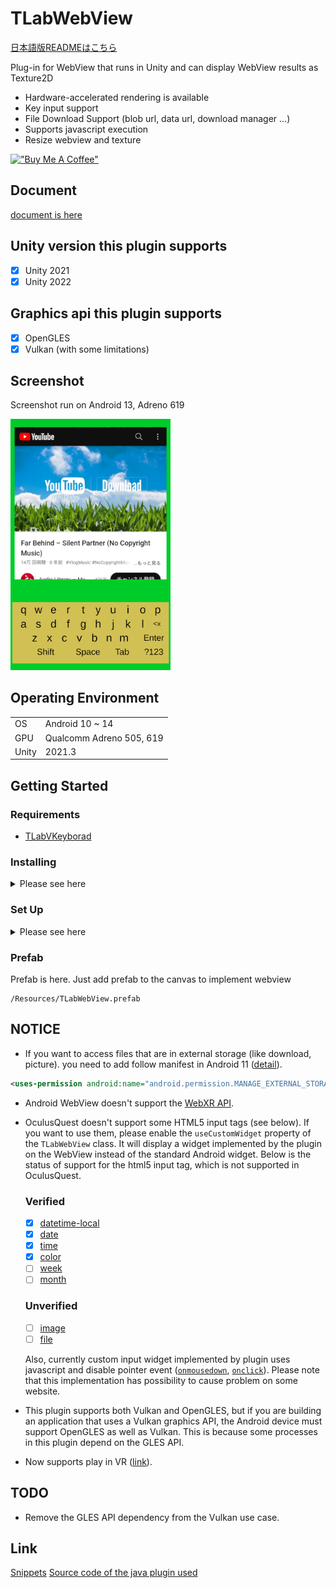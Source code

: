 # TLabWebView

[日本語版READMEはこちら](README-ja.md)

Plug-in for WebView that runs in Unity and can display WebView results as Texture2D  
- Hardware-accelerated rendering is available  
- Key input support
- File Download Support (blob url, data url, download manager ...)
- Supports javascript execution  
- Resize webview and texture

[!["Buy Me A Coffee"](https://www.buymeacoffee.com/assets/img/custom_images/orange_img.png)](https://www.buymeacoffee.com/tlabaltoh)

## Document
[document is here](https://tlabgames.gitbook.io/tlabwebview)

## Unity version this plugin supports
- [x] Unity 2021
- [x] Unity 2022

## Graphics api this plugin supports
- [x] OpenGLES
- [x] Vulkan (with some limitations)

## Screenshot  
Screenshot run on Android 13, Adreno 619  

<img src="Media/tlab-webview.png" width="256">

## Operating Environment

|       |                          |
| ----- | ------------------------ |
| OS    | Android 10 ~ 14          |
| GPU   | Qualcomm Adreno 505, 619 |
| Unity | 2021.3                   |

## Getting Started

### Requirements
- [TLabVKeyborad](https://github.com/TLabAltoh/TLabVKeyborad)

### Installing

<details><summary>Please see here</summary>

#### Submodule
Clone this repository with the following command
```
git clone https://github.com/TLabAltoh/TLabWebView.git
```
or
```
git submodule add https://github.com/TLabAltoh/TLabWebView.git
```

#### UPM
```add package from git URL ...```
```
https://github.com/TLabAltoh/TLabWebView.git#upm
```

</details>

### Set Up

<details><summary>Please see here</summary>

- Build Settings

| Property | Value   |
| -------- | ------- |
| Platform | Android |

- Project Settings

| Property          | Value                                 |
| ----------------- | ------------------------------------- |
| Color Space       | Linear                                |
| Minimum API Level | 26                                    |
| Target API Level  | 30 (Unity 2021), 31 ~ 32 (Unity 2022) |

- Add the following symbols to Project Settings --> Player --> Other Settings (to be used at build time)

```
UNITYWEBVIEW_ANDROID_USES_CLEARTEXT_TRAFFIC
```
```
UNITYWEBVIEW_ANDROID_ENABLE_CAMERA
```
```
UNITYWEBVIEW_ANDROID_ENABLE_MICROPHONE
```

</details>

### Prefab
Prefab is here. Just add prefab to the canvas to implement webview
```
/Resources/TLabWebView.prefab
```

## NOTICE
- If you want to access files that are in external storage (like download, picture). you need to add follow manifest in Android 11 ([detail](https://developer.android.com/training/data-storage/manage-all-files?hl=en)).
```.xml
<uses-permission android:name="android.permission.MANAGE_EXTERNAL_STORAGE" />
```

- Android WebView doesn't support the [WebXR API](https://developer.mozilla.org/en-US/docs/Web/API/WebXR_Device_API/Fundamentals).

- OculusQuest doesn't support some HTML5 input tags (see below). If you want to use them, please enable the ```useCustomWidget``` property of the ```TLabWebView``` class. It will display a widget implemented by the plugin on the WebView instead of the standard Android widget. Below is the status of support for the html5 input tag, which is not supported in OculusQuest.

    ### Verified

    - [x] [datetime-local](https://developer.mozilla.org/en-US/docs/Web/HTML/Element/input/datetime-local)
    - [x] [date](https://developer.mozilla.org/en-US/docs/Web/HTML/Element/input/date)
    - [x] [time](https://developer.mozilla.org/en-US/docs/Web/HTML/Element/input/time)
    - [x] [color](https://developer.mozilla.org/en-US/docs/Web/HTML/Element/input/color)
    - [ ] [week](https://developer.mozilla.org/en-US/docs/Web/HTML/Element/input/week)
    - [ ] [month](https://developer.mozilla.org/en-US/docs/Web/HTML/Element/input/month)

    ### Unverified
    - [ ] [image](https://developer.mozilla.org/en-US/docs/Web/HTML/Element/input/image)
    - [ ] [file](https://developer.mozilla.org/en-US/docs/Web/HTML/Element/input/file)

    Also, currently custom input widget implemented by plugin uses javascript and disable pointer event ([```onmousedown```](https://developer.mozilla.org/en-US/docs/Web/API/Element/mousedown_event), [```onclick```](https://developer.mozilla.org/en-US/docs/Web/API/Element/click_event)). Please note that this implementation has possibility to cause problem on some website.

- This plugin supports both Vulkan and OpenGLES, but if you are building an application that uses a Vulkan graphics API, the Android device must support OpenGLES as well as Vulkan. This is because some processes in this plugin depend on the GLES API.

- Now supports play in VR ([link](https://github.com/TLabAltoh/TLabWebViewVR)).

## TODO
- Remove the GLES API dependency from the Vulkan use case.

## Link
[Snippets](https://gist.github.com/TLabAltoh/e0512b3367c25d3e1ec28ddbe95da497#file-xr-composition-layers_rendering-md)
[Source code of the java plugin used](https://github.com/TLabAltoh/TLabWebViewPlugin)

